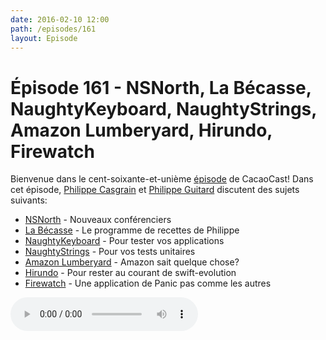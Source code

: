 ```yaml
---
date: 2016-02-10 12:00
path: /episodes/161
layout: Episode
---
```

# Épisode 161 - NSNorth, La Bécasse, NaughtyKeyboard, NaughtyStrings, Amazon Lumberyard, Hirundo, Firewatch
<p>Bienvenue dans le cent-soixante-et-unième <a href="https://archive.org/download/cacaocast/cacaocast_161.mp3" title="CacaoCast Episode 161">épisode</a> de CacaoCast! Dans cet épisode, <a href="http://www.twitter.com/philippec" title="Philippe Casgrain sur Twitter">Philippe Casgrain</a> et <a href="http://www.twitter.com/philippeguitard" title="Philippe Guitard sur Twitter">Philippe Guitard</a> discutent des sujets suivants:</p>
<ul><li><a href="https://nsnorth.ca" title="NSNorth">NSNorth</a> - Nouveaux conférenciers</li>
<li><a href="http://labecasse.com" title="La Bécasse">La Bécasse</a> - Le programme de recettes de Philippe</li>
<li><a href="https://github.com/Palleas/NaughtyKeyboard" title="NaughtyKeyboard">NaughtyKeyboard</a> - Pour tester vos applications</li>
<li><a href="https://github.com/minimaxir/big-list-of-naughty-strings" title="NaughtyStrings">NaughtyStrings</a> - Pour vos tests unitaires</li>
<li><a href="https://aws.amazon.com/fr/service-terms/" title="Amazon Lumberyard">Amazon Lumberyard</a> - Amazon sait quelque chose?</li>
<li><a href="https://stylemac.com/hirundo" title="Hirundo">Hirundo</a> - Pour rester au courant de swift-evolution</li>
<li><a href="http://www.firewatchgame.com" title="Firewatch">Firewatch</a> - Une application de Panic pas comme les autres</li>
</ul>
<p><audio controls><source src="https://archive.org/download/cacaocast/cacaocast_161.mp3" type="audio/mpeg"><source src="https://archive.org/download/cacaocast/cacaocast_161.mp3" type="audio/mp4">Votre navigateur ne supporte pas l'élément audio / Your browser does not support the audio element.</audio></p>
